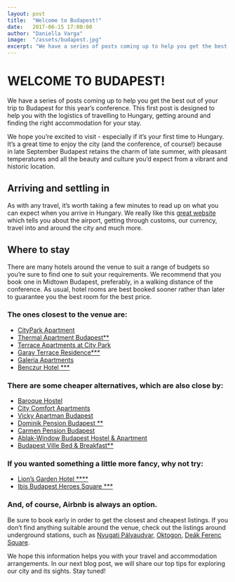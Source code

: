 ```yaml
---
layout: post
title:  "Welcome to Budapest!"
date:   2017-06-15 17:00:00
author: "Daniella Varga"
image:  "/assets/budapest.jpg"
excerpt: "We have a series of posts coming up to help you get the best out of your trip to Budapest for this year’s conference."
---
```


# WELCOME TO BUDAPEST!

We have a series of posts coming up to help you get the best out of your trip to Budapest for this year’s conference. This first post is designed to help you with the logistics of travelling to Hungary, getting around and finding the right accommodation for your stay.

We hope you’re excited to visit - especially if it’s your first time to Hungary. It’s a great time to enjoy the city (and the conference, of course!) because in late September Budapest retains the charm of late summer, with pleasant temperatures and all the beauty and culture you’d expect from a vibrant and historic location.

## Arriving and settling in
As with any travel, it’s worth taking a few minutes to read up on what you can expect when you arrive in Hungary. We really like this [great website](http://visitinghungary.com/info) which tells you about the airport, getting through customs, our currency, travel into and around the city and much more.

## Where to stay
There are many hotels around the venue to suit a range of budgets so you’re sure to find one to suit your requirements. We recommend that you book one in Midtown Budapest, preferably, in a walking distance of the conference. As usual, hotel rooms are best booked sooner rather than later to guarantee you the best room for the best price.

### The ones closest to the venue are:

 * [CityPark Apartment ](http://www.cityparkapartment.com)
 * [Thermal Apartment Budapest** ](http://thermal-appartment-budapest.go-budapest-hotels.com/)
 * [Terrace Apartments at City Park ](https://www.booking.com/hotel/hu/terrace-apartment-at-city-park.hu.html)
 * [Garay Terrace Residence*** ](http://garayterrace.com/)
 * [Galeria Apartments ](http://galeria-apartments.go-budapest-hotels.com/en/)
 * [Benczur Hotel *** ](http://www.hotelbenczur.hu/)

### There are some cheaper alternatives, which are also close by:

 * [Baroque Hostel ](http://www.baroquehostel.hu/)
 * [City Comfort Apartments ](http://www.citycomfortapartments.com/)
 * [Vicky Apartman Budapest ](https://www.booking.com/hotel/hu/vicky-apartman.hu.html)
 * [Dominik Pension Budapest ** ](http://www.dominikpanzio.hu/)
 * [Carmen Pension Budapest ](http://www.hotelabcbudapest.hu/hotels/carmen_pension_budapest.hu.html)
 * [Ablak-Window Budapest Hostel & Apartment ](https://szallas.hu/ablak-window-budapest-hostel-es-apartman)
 * [Budapest Ville Bed & Breakfast** ](http://budapest-ville-bed-breakfast-bed-breakfast.bedspro.com/hu/)


### If you wanted something a little more fancy, why not try:

 * [Lion’s Garden Hotel **** ](http://www.lionsgarden.hu/)
 * [Ibis Budapest Heroes Square *** ](http://www.accorhotels.com/gb/hotel-6564-ibis-budapest-heroes-square/index.shtml)

### And, of course, Airbnb is always an option.

Be sure to book early in order to get the closest and cheapest listings. If you don’t find anything suitable around the venue, check out the listings around underground stations, such as
[Nyugati Pályaudvar](https://www.google.hu/maps/place/Budapest-Nyugati+Railway+Terminal/),
[Oktogon](https://www.google.hu/maps/place/Budapest,+Oktogon/),
[Deák Ferenc Square](https://www.google.hu/maps/place/Budapest,+Deák+Ferenc+tér/).

We hope this information helps you with your travel and accommodation arrangements. In our next blog post, we will share our top tips for exploring our city and its sights. Stay tuned!




